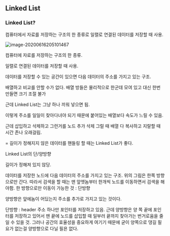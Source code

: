 ## Linked List

###  Linked List?

컴퓨터에서 자료를 저장하는 구조의 한 종류로 일렬로 연결된 데이터를 저장할 때 사용.

![image-20200616205101467](C:\Users\KGHK\AppData\Roaming\Typora\typora-user-images\image-20200616205101467.png)

컴퓨터에 자료를 저장하는 구조의 한 종류.

일렬로 연결된 데이터를 저장할 때 사용.

데이터를 저장할 수 있는 공간이 있으면 다음 데이터의 주소를 가지고 있는 구조.

배열하고 비교를 안할 수가 없다. 배열 방들은 물리적으로 한군데 모여 있고 대신 한번 만들면 크기 조절 불가

근데 Linked List는 그냥 하나 끼워 넣으면 됨.

이렇게 주소를 일일이 찾아다녀야 되기 때문에 붙어있는 배열보다 속도가 느릴 수 있음.

근데 삽입하고 삭제하고 그런거를 노드 추가 삭제 그럴 때 배열 다 복사하고 지랄할 때 시간 존나 오래걸림.

= 길이가 정해지지 않은 데이터를 핸들링 할 때는 Linked List가 좋다.



Linked List의 단/양방향

길이가 정해져 있지 않당.

데이터를 저장한 노드에 다음 데이터의 주소를 가지고 있는 구조. 위의 그림은 한쪽 방향으로만 간다. 따라서 검색을 할 때는 맨 앞엣놈부터 한개씩 노드를 이동하면서 검색을 해야함. 한 방향으로만 이동이 가능한 것 : 단방향

양방향은 앞에놈이 어딨는지 주소를 추가로 가지고 있는 것이다.

단방향 : header 주소 하나만 포인터를 저장하고 있음. 근데 양방향은 양 쪽 끝에 포인터를 저장하고 있어서 맨 끝에 노드를 삽입할 때 일부러 끝까지 찾아가는 번거로움을 줄일 수 있을 것. 그러나 공간의 효율성을 중요하게 여기기 때문에 굳이 양쪽으로 댕길 필요가 없는걸 양방향으로 다닐 필욘 없다.